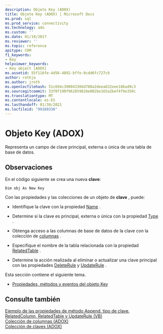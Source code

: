```yaml
---
description: Objeto Key (ADOX)
title: Objeto Key (ADOX) | Microsoft Docs
ms.prod: sql
ms.prod_service: connectivity
ms.technology: ado
ms.custom: ''
ms.date: 01/19/2017
ms.reviewer: ''
ms.topic: reference
apitype: COM
f1_keywords:
- Key
helpviewer_keywords:
- Key object [ADOX]
ms.assetid: 55f116fe-4d56-4892-bffe-0cdd6fc727c9
author: rothja
ms.author: jroth
ms.openlocfilehash: 51c694c39004330dd780a2deea632eee186ad9c3
ms.sourcegitcommit: 33f0f190f962059826e002be165a2bef4f9e350c
ms.translationtype: MT
ms.contentlocale: es-ES
ms.lasthandoff: 01/30/2021
ms.locfileid: "99169336"
---
```

# <a name="key-object-adox"></a>Objeto Key (ADOX)
Representa un campo de clave principal, externa o única de una tabla de base de datos.  
  
## <a name="remarks"></a>Observaciones  
 En el código siguiente se crea una nueva **clave**:  
  
```  
Dim obj As New Key  
```  
  
 Con las propiedades y las colecciones de un objeto de **clave** , puede:  
  
-   Identifique la clave con la propiedad [Name](./name-property-adox.md) .  
  
-   Determine si la clave es principal, externa o única con la propiedad [Type](./type-property-key-adox.md) .  
  
-   Obtenga acceso a las columnas de base de datos de la clave con la colección de [columnas](./columns-collection-adox.md) .  
  
-   Especifique el nombre de la tabla relacionada con la propiedad [RelatedTable](./relatedtable-property-adox.md) .  
  
-   Determine la acción realizada al eliminar o actualizar una clave principal con las propiedades [DeleteRule](./deleterule-property-adox.md) y [UpdateRule](./updaterule-property-adox.md) .  
  
 Esta sección contiene el siguiente tema.  
  
-   [Propiedades, métodos y eventos del objeto Key](./key-object-properties-methods-and-events.md)  
  
## <a name="see-also"></a>Consulte también  
 [Ejemplo de las propiedades de método Append, tipo de clave, RelatedColumn, RelatedTable y UpdateRule (VB)](./keys-append-method-key-type-relatedcolumn-relatedtable-example-vb.md)   
 [Colección de columnas (ADOX)](./columns-collection-adox.md)   
 [Colección de claves (ADOX)](./keys-collection-adox.md)